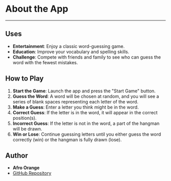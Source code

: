 # About the App
---------------------------------------------------
## Uses
- **Entertainment**: Enjoy a classic word-guessing game.
- **Education**: Improve your vocabulary and spelling skills.
- **Challenge**: Compete with friends and family to see who can guess the word with the fewest mistakes.

## How to Play
1. **Start the Game**: Launch the app and press the "Start Game" button.
2. **Guess the Word**: A word will be chosen at random, and you will see a series of blank spaces representing each letter of the word.
3. **Make a Guess**: Enter a letter you think might be in the word.
4. **Correct Guess**: If the letter is in the word, it will appear in the correct position(s).
5. **Incorrect Guess**: If the letter is not in the word, a part of the hangman will be drawn.
6. **Win or Lose**: Continue guessing letters until you either guess the word correctly (win) or the hangman is fully drawn (lose).

## Author
- **Afro Orange**
- [GitHub Repository](https://github.com/AfroOrange)